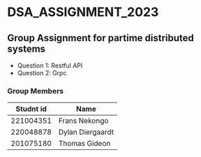 # DSA_ASSIGNMENT_2023

## Group Assignment for partime distributed systems

- Question 1: Restful API
- Question 2: Grpc

### Group Members

| Studnt id | Name |
| ----------- | ----------- |
| 221004351 | Frans Nekongo |
| 220048878 | Dylan Diergaardt |
| 201075180 | Thomas Gideon |
